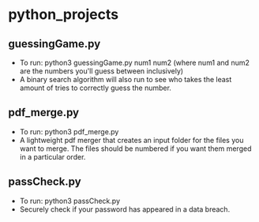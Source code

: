 # python_projects

## guessingGame.py

* To run: python3 guessingGame.py num1 num2 (where num1 and num2 are the numbers you'll guess between inclusively)
* A binary search algorithm will also run to see who takes the least amount of tries to correctly guess the number.

## pdf_merge.py

* To run: python3 pdf_merge.py
* A lightweight pdf merger that creates an input folder for the files you want to merge. The files should be numbered if you want them merged in a particular order.

## passCheck.py

* To run: python3 passCheck.py
* Securely check if your password has appeared in a data breach.
